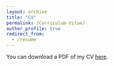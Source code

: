 ```yaml
---
layout: archive
title: "CV"
permalink: /Curriculum-Vitae/
author_profile: true
redirect_from:
  - /resume
---
```


You can download a PDF of my CV [here](http://skarceski.github.io/files/Karceski_CV.pdf).
